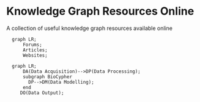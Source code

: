 # Knowledge Graph Resources Online
A collection of useful knowledge graph resources available online
```mermaid
  graph LR; 
      Forums;
      Articles;
      Websites;
```

```mermaid
  graph LR; 
      DA(Data Acquisition)-->DP(Data Processing);
      subgraph BioCypher
        DP-->DM(Data Modelling);
      end
     DO(Data Output);
```
